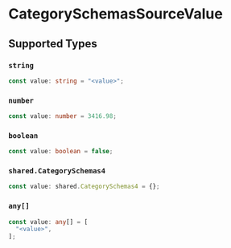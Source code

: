 # CategorySchemasSourceValue


## Supported Types

### `string`

```typescript
const value: string = "<value>";
```

### `number`

```typescript
const value: number = 3416.98;
```

### `boolean`

```typescript
const value: boolean = false;
```

### `shared.CategorySchemas4`

```typescript
const value: shared.CategorySchemas4 = {};
```

### `any[]`

```typescript
const value: any[] = [
  "<value>",
];
```

